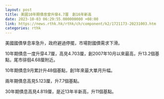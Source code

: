 ```yaml
---
layout: post
title: 美國10年期債息曾升穿4.7厘　創16年新高
date: 2023-10-03 06:29:55.000000000 +08:00
link: https://news.rthk.hk/rthk/ch/component/k2/1721173-20231003.htm
categories: rthk
---
```


美國國債孳息率急升，政府避過停擺，市場對國債需求下滑。

10年期債息一度升穿4.7厘，高見4.703厘，創2007年10月以來最高，升13.2個基點，尾市徘徊4.68厘附近。

10年期債息9月累計升48個基點，創1年來最大單月升幅。

兩年期債息高見5.123厘，升7.7個基點。

30年期債息高見4.819厘，是近13年半新高，升11個基點。

